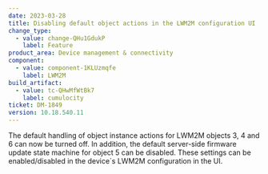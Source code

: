 ```yaml
---
date: 2023-03-28
title: Disabling default object actions in the LWM2M configuration UI
change_type:
  - value: change-QHu1GdukP
    label: Feature
product_area: Device management & connectivity
component:
  - value: component-1KLUzmqfe
    label: LWM2M
build_artifact:
  - value: tc-QHwMfWtBk7
    label: cumulocity
ticket: DM-1849
version: 10.18.540.11
---
```


The default handling of object instance actions for LWM2M objects 3, 4 and 6 can now be turned off. In addition, the default server-side firmware update state machine for object 5 can be disabled. These settings can be enabled/disabled in the device´s LWM2M configuration in the UI.